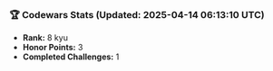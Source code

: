 ### 🏆 Codewars Stats (Updated: 2025-04-14 06:13:10 UTC)

- **Rank:** 8 kyu
- **Honor Points:** 3
- **Completed Challenges:** 1
